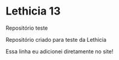 # Lethicia 13
 Repositório teste

 Repositório criado para teste da Lethicia

 Essa linha eu adicionei diretamente no site!
